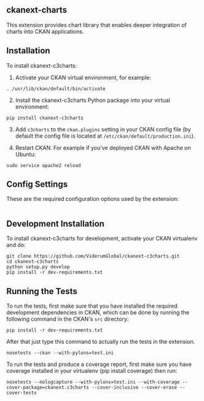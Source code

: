 ## ckanext-charts

This extension provides chart library that enables deeper integration of charts into CKAN applications.

## Installation

To install ckanext-c3charts:

1. Activate your CKAN virtual environment, for example:

```
. /usr/lib/ckan/default/bin/activate
```

2. Install the ckanext-c3charts Python package into your virtual environment:

```
pip install ckanext-c3charts
```

3. Add ``c3charts`` to the ``ckan.plugins`` setting in your CKAN
   config file (by default the config file is located at
   ``/etc/ckan/default/production.ini``).

4. Restart CKAN. For example if you've deployed CKAN with Apache on Ubuntu:

```
sudo service apache2 reload
```


## Config Settings

These are the required configuration options used by the extension:
```

```

## Development Installation

To install ckanext-c3charts for development, activate your CKAN virtualenv
and do:

```
git clone https://github.com/ViderumGlobal/ckanext-c3charts.git
cd ckanext-c3charts
python setup.py develop
pip install -r dev-requirements.txt
```

## Running the Tests

To run the tests, first make sure that you have installed the required
development dependencies in CKAN, which can be done by running the following
command in the CKAN's `src` directory:

```
pip install -r dev-requirements.txt
```

After that just type this command to actually run the tests in the extension.

```
nosetests --ckan --with-pylons=test.ini
```
To run the tests and produce a coverage report, first make sure you have coverage installed in your virtualenv (pip install coverage) then run:

```
nosetests --nologcapture --with-pylons=test.ini --with-coverage --cover-package=ckanext.c3charts --cover-inclusive --cover-erase --cover-tests
```
